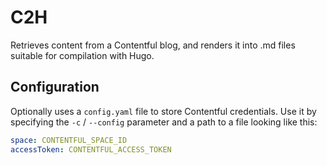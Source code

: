 # C2H

Retrieves content from a Contentful blog, and renders it into .md files suitable for compilation with Hugo.

## Configuration

Optionally uses a `config.yaml` file to store Contentful credentials. Use it by specifying the `-c` / `--config` parameter and a path to a file looking like this:

```yaml
space: CONTENTFUL_SPACE_ID
accessToken: CONTENTFUL_ACCESS_TOKEN
```
